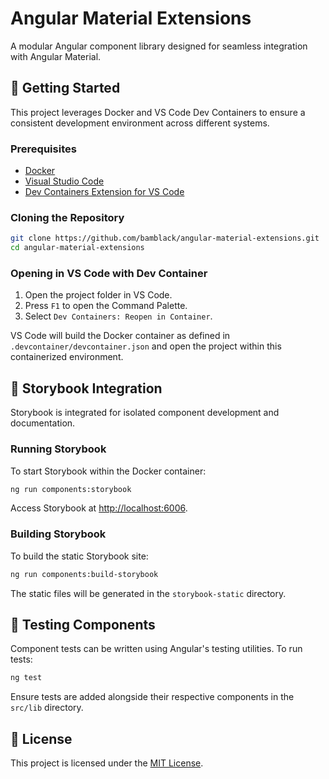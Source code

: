 # Angular Material Extensions

A modular Angular component library designed for seamless integration with Angular Material.

## 🚀 Getting Started

This project leverages Docker and VS Code Dev Containers to ensure a consistent development environment across different systems.

### Prerequisites

- [Docker](https://www.docker.com/get-started)
- [Visual Studio Code](https://code.visualstudio.com/)
- [Dev Containers Extension for VS Code](https://marketplace.visualstudio.com/items?itemName=ms-vscode-remote.remote-containers)

### Cloning the Repository

```bash
git clone https://github.com/bamblack/angular-material-extensions.git
cd angular-material-extensions
```

### Opening in VS Code with Dev Container

1. Open the project folder in VS Code.
2. Press `F1` to open the Command Palette.
3. Select `Dev Containers: Reopen in Container`.

VS Code will build the Docker container as defined in `.devcontainer/devcontainer.json` and open the project within this containerized environment.

## 📖 Storybook Integration

Storybook is integrated for isolated component development and documentation.

### Running Storybook

To start Storybook within the Docker container:

```bash
ng run components:storybook
```

Access Storybook at [http://localhost:6006](http://localhost:6006).

### Building Storybook

To build the static Storybook site:

```bash
ng run components:build-storybook
```

The static files will be generated in the `storybook-static` directory.

## 🧪 Testing Components

Component tests can be written using Angular's testing utilities. To run tests:

```bash
ng test
```

Ensure tests are added alongside their respective components in the `src/lib` directory.

## 📄 License

This project is licensed under the [MIT License](LICENSE).
